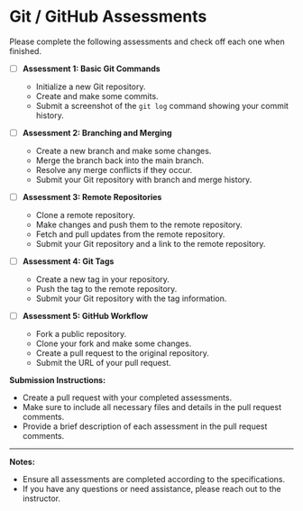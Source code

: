 # Git / GitHub Assessments

Please complete the following assessments and check off each one when finished.

- [ ] **Assessment 1: Basic Git Commands**
  - Initialize a new Git repository.
  - Create and make some commits.
  - Submit a screenshot of the `git log` command showing your commit history.

- [ ] **Assessment 2: Branching and Merging**
  - Create a new branch and make some changes.
  - Merge the branch back into the main branch.
  - Resolve any merge conflicts if they occur.
  - Submit your Git repository with branch and merge history.

- [ ] **Assessment 3: Remote Repositories**
  - Clone a remote repository.
  - Make changes and push them to the remote repository.
  - Fetch and pull updates from the remote repository.
  - Submit your Git repository and a link to the remote repository.

- [ ] **Assessment 4: Git Tags**
  - Create a new tag in your repository.
  - Push the tag to the remote repository.
  - Submit your Git repository with the tag information.

- [ ] **Assessment 5: GitHub Workflow**
  - Fork a public repository.
  - Clone your fork and make some changes.
  - Create a pull request to the original repository.
  - Submit the URL of your pull request.

**Submission Instructions:**

- Create a pull request with your completed assessments.
- Make sure to include all necessary files and details in the pull request comments.
- Provide a brief description of each assessment in the pull request comments.

---

**Notes:**

- Ensure all assessments are completed according to the specifications.
- If you have any questions or need assistance, please reach out to the instructor.

